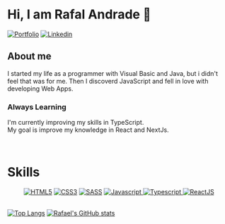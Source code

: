 # Hi, I am Rafal Andrade 👋

<div>
  <a href="https://andraderafa72.github.io/portfolio"><img src="https://img.shields.io/badge/my_portfolio-000?style=for-the-badge&logo=ko-fi&logoColor=white" alt="Portfolio" /></a>
  <a href="https://linkedin.com/in/andraderafa72"><img src="https://img.shields.io/badge/linkedin-0A66C2?style=for-the-badge&logo=linkedin&logoColor=white" alt="Linkedin" /></a>
</div>

## About me
I started my life as a programmer with Visual Basic and Java, but i didn't feel that was for me. Then I discoverd JavaScript and fell in love with developing Web Apps.
### Always Learning
I'm currently improving my skills in TypeScript. <br>
My goal is improve my knowledge in React and NextJs.

<br>

# Skills

<div align="center">
    <a href="https://"><img src="https://img.shields.io/static/v1?label=&message=HTML5&color=%23E34F26&style=for-the-badge&logo=html5&logoColor=whitesmoke" alt="HTML5"></a>
    <a href="https://"><img src="https://img.shields.io/static/v1?label=&message=CSS3&color=%231572B6&style=for-the-badge&logo=css3&logoColor=whitesmoke" alt="CSS3"></a>
    <a href="https://"><img src="https://img.shields.io/static/v1?label=&message=SASS&color=%23CC6699&style=for-the-badge&logo=sass&logoColor=whitesmoke" alt="SASS"></a>
  <a href="https://"><img src="https://img.shields.io/static/v1?label=&message=Javascript&color=%23E3426&style=for-the-badge&logo=typescript&logoColor=whitesmoke" alt="Javascript"> </a>
    <a href="https://"><img src="https://img.shields.io/static/v1?label=&message=Typescript&color=%231570B6&style=for-the-badge&logo=typescript&logoColor=whitesmoke" alt="Typescript"> </a>
    <a href="https://"><img src="https://img.shields.io/static/v1?label=&message=ReactJS&color=%231545B6&style=for-the-badge&logo=react&logoColor=whitesmoke" alt="ReactJS"></a>
</div><br>


[![Top Langs](https://github-readme-stats.vercel.app/api/top-langs/?username=andraderafa72&langs_count=8&layout=compact&theme=tokyonight)](https://github.com/anuraghazra/github-readme-stats)
[![Rafael's GitHub stats](https://github-readme-stats.vercel.app/api?username=andraderafa72&show_icons=true&theme=tokyonight)](https://github.com/anuraghazra/github-readme-stats)


<!-- 
## My projects
I post here my most recent and intersting projects. <br>

### React Projects

<ul>
  <li><a href="https://github.com/andraderafa72/podcastr">Podcastr</a></li>
  <li><a href="https://github.com/andraderafa72/letmeask">Letmeask</a></li>
  <li><a href="https://github.com/andraderafa72/todo-reactjs">To.do</a></li>
  <li><a href="https://github.com/andraderafa72/dtmoney">dt money</a></li>
</ul>

### Node.Js projects

<ul>
  <li><a href="https://github.com/andraderafa72/Agenda-JS">Agenda JS</a></li>
  <li><a href="https://github.com/andraderafa72/todolist-electron">ToDo List - Electron</a></li>
  <li><a href="https://github.com/andraderafa72/despesas-da-casa-electron">Despesas da Casa - Electron</a></li>
</ul>

### Projects on GitHub Pages

<ul>
  <li><a href="https://github.com/andraderafa72/watch/">Watch!</a></li>
  <li><a href="https://github.com/andraderafa72/EasyCSS/">EasyCSS</a></li>
  <li><a href="https://github.com/andraderafa72/SpiderMan-Frontend/">SpiderMan-Frontend</a></li>
  <li><a href="https://github.com/andraderafa72/todolist">ToDo List</a></li>
  <li><a href="https://github.com/andraderafa72/despesas-da-casa">Lista de despesas</a></li>
  <li><a href="https://github.com/andraderafa72/calculadora-de-imc">BMI Calculator</a></li>
  <li><a href="https://github.com/andraderafa72/I-Am-Developer">I am Developer</a></li>
</ul>
-->
